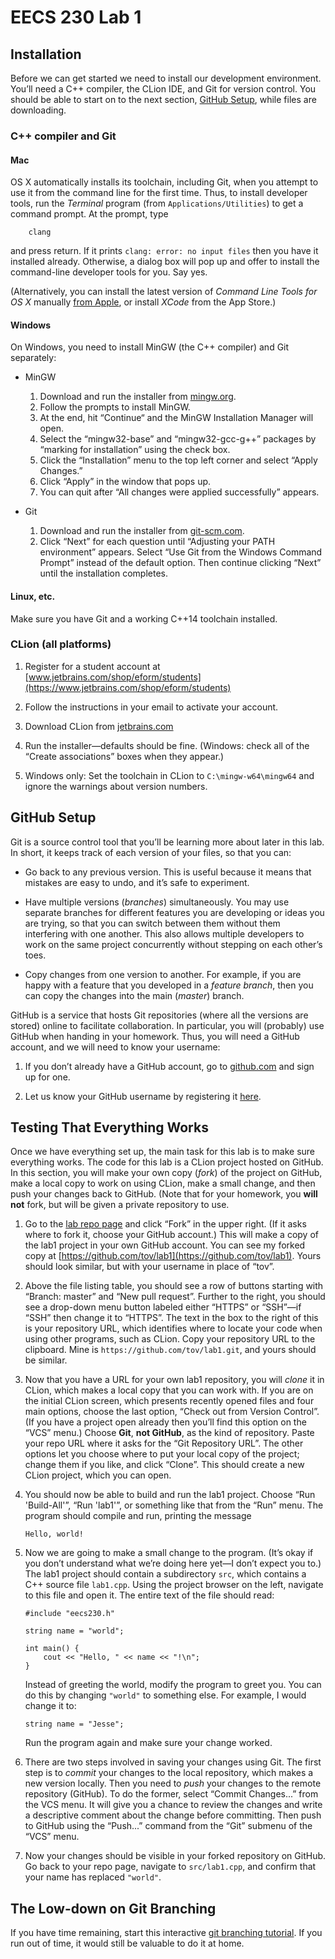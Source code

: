 # EECS 230 Lab 1

## Installation

Before we can get started we need to install our development environment. You’ll need a C++ compiler, the CLion IDE, and Git for version control. You should be able to start on to the next section, [GitHub Setup](#github-setup), while files are downloading.

### C++ compiler and Git

#### Mac

OS X automatically installs its toolchain, including Git, when you attempt to use it from the command line for the first time. Thus, to install developer tools, run the *Terminal* program (from `Applications/Utilities`) to get a command prompt. At the prompt, type

```
    clang
```

and press return. If it prints `clang: error: no input files` then you have it installed already. Otherwise, a dialog box will pop up and offer to install the command-line developer tools for you. Say yes.

(Alternatively, you can install the latest version of *Command Line Tools for OS X* manually [from Apple](https://developer.apple.com/downloads/), or install *XCode* from the App Store.)

#### Windows

On Windows, you need to install MinGW (the C++ compiler) and Git separately:

  - MinGW

    1.  Download and run the installer from [mingw.org](http://sourceforge.net/projects/mingw-w64/files/Toolchains%20targetting%20Win32/Personal%20Builds/mingw-builds/installer/mingw-w64-install.exe/download).
    2.  Follow the prompts to install MinGW.
    3.  At the end, hit “Continue“ and the MinGW Installation Manager will open.
    4.  Select the “mingw32-base” and “mingw32-gcc-g++” packages by “marking for installation” using the check box.
    5.  Click the “Installation” menu to the top left corner and select “Apply Changes.”
    6.  Click “Apply” in the window that pops up.
    7.  You can quit after “All changes were applied successfully” appears.

  - Git

    1.  Download and run the installer from [git-scm.com](https://git-scm.com/download/win).
    2.  Click “Next” for each question until “Adjusting your PATH environment” appears. Select “Use Git from the Windows Command Prompt” instead of the default option. Then continue clicking “Next” until the installation completes.

#### Linux, etc.

Make sure you have Git and a working C++14 toolchain installed.

### CLion (all platforms)

1.  Register for a student account at [www.jetbrains.com/shop/eform/students](https://www.jetbrains.com/shop/eform/students)

2.  Follow the instructions in your email to activate your account.

3.  Download CLion from [jetbrains.com](https://www.jetbrains.com/clion/download)

4.  Run the installer—defaults should be fine. (Windows: check all of the “Create associations” boxes when they appear.)

5.  Windows only: Set the toolchain in CLion to `C:\mingw-w64\mingw64` and ignore the warnings about version numbers.

## GitHub Setup

Git is a source control tool that you’ll be learning more about later in this lab. In short, it keeps track of each version of your files, so that you can:

  - Go back to any previous version. This is useful because it means that mistakes are easy to undo, and it’s safe to experiment.

  - Have multiple versions (*branches*) simultaneously. You may use separate branches for different features you are developing or ideas you are trying, so that you can switch between them without them interfering with one another. This also allows multiple developers to work on the same project concurrently without stepping on each other’s toes.

  - Copy changes from one version to another. For example, if you are happy with a feature that you developed in a *feature branch*, then you can copy the changes into the main (*master*) branch.

GitHub is a service that hosts Git repositories (where all the versions are stored) online to facilitate collaboration. In particular, you will (probably) use GitHub when handing in your homework. Thus, you will need a GitHub account, and we will need to know your username:

1.  If you don’t already have a GitHub account, go to [github.com](https://github.com/) and sign up for one.

2.  Let us know your GitHub username by registering it [here](http://goo.gl/forms/fjlXl51Lsq).

## Testing That Everything Works

Once we have everything set up, the main task for this lab is to make sure everything works. The code for this lab is a CLion project hosted on GitHub. In this section, you will make your own copy (*fork*) of the project on GitHub, make a local copy to work on using CLion, make a small change, and then push your changes back to GitHub. (Note that for your homework, you **will not** fork, but will be given a private repository to use.

1. Go to the [lab repo page](https://github.com/eecs230/lab1) and click “Fork” in the upper right. (If it asks where to fork it, choose your GitHub account.) This will make a copy of the lab1 project in your own GitHub account. You can see my forked copy at [https://github.com/tov/lab1](https://github.com/tov/lab1). Yours should look similar, but with your username in place of “tov”.

2. Above the file listing table, you should see a row of buttons starting with “Branch: master” and “New pull request”. Further to the right, you should see a drop-down menu button labeled either “HTTPS” or “SSH”—if “SSH” then change it to “HTTPS”. The text in the box to the right of this is your repository URL, which identifies where to locate your code when using other programs, such as CLion. Copy your repository URL to the clipboard. Mine is `https://github.com/tov/lab1.git`, and yours should be similar.

3. Now that you have a URL for your own lab1 repository, you will *clone* it in CLion, which makes a local copy that you can work with. If you are on the initial CLion screen, which presents recently opened files and four main options, choose the last option, “Check out from Version Control”. (If you have a project open already then you’ll find this option on the “VCS” menu.) Choose **Git**, **not GitHub**, as the kind of repository. Paste your repo URL where it asks for the “Git Repository URL”. The other options let you choose where to put your local copy of the project; change them if you like, and click “Clone”. This should create a new CLion project, which you can open.

4.  You should now be able to build and run the lab1 project. Choose “Run 'Build-All'”, “Run 'lab1'”, or something like that from the “Run” menu. The program should compile and run, printing the message

    ```
    Hello, world!

5.  Now we are going to make a small change to the program. (It’s okay if you don’t understand what we’re doing here yet—I don’t expect you to.) The lab1 project should contain a subdirectory `src`, which contains a C++ source file `lab1.cpp`. Using the project browser on the left, navigate to this file and open it. The entire text of the file should read:

    ```
    #include "eecs230.h"

    string name = "world";

    int main() {
        cout << "Hello, " << name << "!\n";
    }
    ```

    Instead of greeting the world, modify the program to greet you. You can do this by changing `"world"` to something else. For example, I would change it to:

    ```
    string name = "Jesse";
    ```

    Run the program again and make sure your change worked.

6. There are two steps involved in saving your changes using Git. The first step is to *commit* your changes to the local repository, which makes a new version locally. Then you need to *push* your changes to the remote repository (GitHub). To do the former, select “Commit Changes...” from the VCS menu. It will give you a chance to review the changes and write a descriptive comment about the change before committing. Then push to GitHub using the “Push...” command from the “Git” submenu of the “VCS” menu.

7. Now your changes should be visible in your forked repository on GitHub. Go back to your repo page, navigate to `src/lab1.cpp`, and confirm that your name has replaced `"world"`.

## The Low-down on Git Branching

If you have time remaining, start this interactive [git branching tutorial](http://pcottle.github.io/learnGitBranching/). If you run out of time, it would still be valuable to do it at home.
